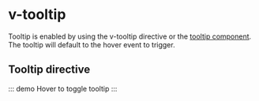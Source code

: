 # v-tooltip

Tooltip is enabled by using the v-tooltip directive or the [tooltip component](../components/tooltip).
The tooltip will default to the hover event to trigger.

## Tooltip directive
::: demo
<btn v-tooltip="{text:'Tooltip text'}">Hover to toggle tooltip</btn>
:::
